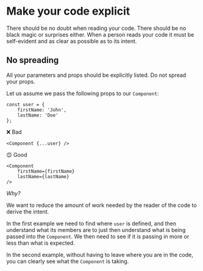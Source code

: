 # Make your code explicit

There should be no doubt when reading your code. There should be no black magic or surprises either. When a person reads your code it must be self-evident and as clear as possible as to its intent.

## No spreading

All your parameters and props should be explicitly listed. Do not spread your props.

Let us assume we pass the following props to our `Component`:

```
const user = {
    firstName: 'John',
    lastName: 'Doe'
};
```

❌ Bad

```
<Component {...user} />
```

😊 Good

```
<Component 
    firstName={firstName} 
    lastName={lastName} 
/>
```

_Why?_

We want to reduce the amount of work needed by the reader of the code to derive the intent.

In the first example we need to find where `user` is defined, and then understand what its members are to just then understand what is being passed into the `Component`. We then need to see if it is passing in more or less than what is expected.

In the second example, without having to leave where you are in the code, you can clearly see what the `Component` is taking.